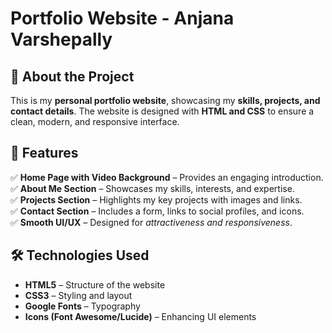 # **Portfolio Website - Anjana Varshepally**  

## 🚀 About the Project  
<p>This is my <b>personal portfolio website</b>, showcasing my <b>skills, projects, and contact details</b>. The website is designed with <b>HTML and CSS</b> to ensure a clean, modern, and responsive interface.</p>  

## 🎨 Features  
✅ <b>Home Page with Video Background</b> – Provides an engaging introduction.  
✅ <b>About Me Section</b> – Showcases my skills, interests, and expertise.  
✅ <b>Projects Section</b> – Highlights my key projects with images and links.  
✅ <b>Contact Section</b> – Includes a form, links to social profiles, and icons.  
✅ <b>Smooth UI/UX</b> – Designed for <i>attractiveness and responsiveness</i>.  

## 🛠️ Technologies Used  
- <b>HTML5</b> – Structure of the website  
- <b>CSS3</b> – Styling and layout  
- <b>Google Fonts</b> – Typography  
- <b>Icons (Font Awesome/Lucide)</b> – Enhancing UI elements  


